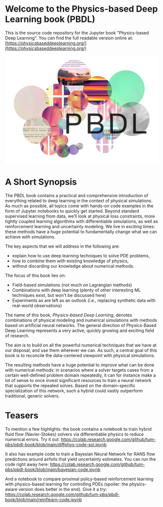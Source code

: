 # Welcome to the Physics-based Deep Learning book (PBDL)

This is the source code repository for the Jupyter book "Physics-based Deep Learning". You can find the full readable version online at:
[https://physicsbaseddeeplearning.org/](https://physicsbaseddeeplearning.org/)

![PBDL](resources/logo-xl.jpg)

# A Short Synopsis

The PBDL book contains a practical and comprehensive introduction of everything related to deep learning in the context of physical simulations. As much as possible, all topics come with hands-on code examples in the form of Jupyter notebooks to quickly get started. Beyond standard supervised learning from data, we’ll look at physical loss constraints, more tightly coupled learning algorithms with differentiable simulations, as well as reinforcement learning and uncertainty modeling. We live in exciting times: these methods have a huge potential to fundamentally change what we can achieve with simulations.

The key aspects that we will address in the following are:

* explain how to use deep learning techniques to solve PDE problems,
* how to combine them with existing knowledge of physics,
* without discarding our knowledge about numerical methods.

The focus of this book lies on:

* Field-based simulations (not much on Lagrangian methods)
* Combinations with deep learning (plenty of other interesting ML techniques exist, but won't be discussed here)
* Experiments as are left as an outlook (i.e., replacing synthetic data with real-world observations)

The name of this book, _Physics-based Deep Learning_, denotes combinations of physical modeling and numerical simulations with methods based on artificial neural networks. The general direction of Physics-Based Deep Learning represents a very active, quickly growing and exciting field of research.

The aim is to build on all the powerful numerical techniques that we have at our disposal, and use them wherever we can. As such, a central goal of this book is to reconcile the data-centered viewpoint with physical simulations.

The resulting methods have a huge potential to improve what can be done with numerical methods: in scenarios where a solver targets cases from a certain well-defined problem domain repeatedly, it can for instance make a lot of sense to once invest significant resources to train a neural network that supports the repeated solves. Based on the domain-specific specialization of this network, such a hybrid could vastly outperform traditional, generic solvers.

# Teasers

To mention a few highlights: the book contains a notebook to train hybrid fluid flow (Navier-Stokes) solvers via differentiable physics to reduce numerical errors. Try it out:
https://colab.research.google.com/github/tum-pbs/pbdl-book/blob/main/diffphys-code-sol.ipynb

It also has example code to train a Bayesian Neural Network for RANS flow predictions around airfoils that yield uncertainty estimates. You can run the code right away here:
https://colab.research.google.com/github/tum-pbs/pbdl-book/blob/main/bayesian-code.ipynb

And a notebook to compare proximal policy-based reinforcement learning with physics-based learning for controlling PDEs (spoiler: the physics-aware version does better in the end). Give it a try:
https://colab.research.google.com/github/tum-pbs/pbdl-book/blob/main/reinflearn-code.ipynb

